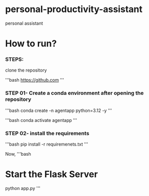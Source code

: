 # personal-productivity-assistant
personal assistant

# How to run?
### STEPS:

clone the repository

'''bash
https://github.com
'''
### STEP 01- Create a conda environment after opening the repository

'''bash
conda create -n agentapp python=3.12 -y
'''

'''bash
conda activate agentapp
'''

### STEP 02- install the requirements
'''bash
pip install -r requiremenets.txt
'''

Now,
'''bash
# Start the Flask Server
python app.py
'''